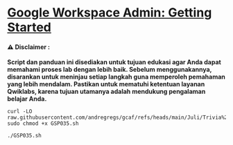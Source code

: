 #  [Google Workspace Admin: Getting Started](https://www.youtube.com/watch?v=Ao9rcAthJjQ)


#### ⚠️ Disclaimer :
**Script dan panduan ini disediakan untuk tujuan edukasi agar Anda dapat memahami proses lab dengan lebih baik. Sebelum menggunakannya, disarankan untuk meninjau setiap langkah guna memperoleh pemahaman yang lebih mendalam. Pastikan untuk mematuhi ketentuan layanan Qwiklabs, karena tujuan utamanya adalah mendukung pengalaman belajar Anda.**

```
curl -LO raw.githubusercontent.com/andregregs/gcaf/refs/heads/main/Juli/Trivia%20W3/Google%20Workspace%20Admin%20Getting%20Started/GSP035.sh
sudo chmod +x GSP035.sh

./GSP035.sh
```